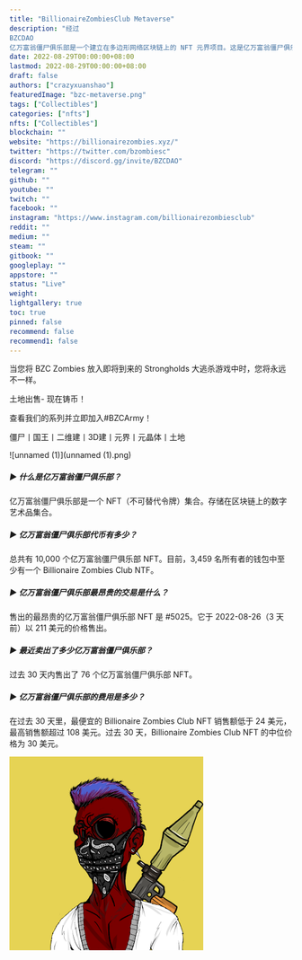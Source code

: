 ```yaml
---
title: "BillionaireZombiesClub Metaverse"
description: "经过 
BZCDAO
亿万富翁僵尸俱乐部是一个建立在多边形网络区块链上的 NFT 元界项目。这是亿万富翁僵尸俱乐部的创世纪系列，是您在即将推出的 BZC P2E 游戏中玩的通行证。"
date: 2022-08-29T00:00:00+08:00
lastmod: 2022-08-29T00:00:00+08:00
draft: false
authors: ["crazyxuanshao"]
featuredImage: "bzc-metaverse.png"
tags: ["Collectibles"]
categories: ["nfts"]
nfts: ["Collectibles"]
blockchain: ""
website: "https://billionairezombies.xyz/"
twitter: "https://twitter.com/bzombiesc"
discord: "https://discord.gg/invite/BZCDAO"
telegram: ""
github: ""
youtube: ""
twitch: ""
facebook: ""
instagram: "https://www.instagram.com/billionairezombiesclub"
reddit: ""
medium: ""
steam: ""
gitbook: ""
googleplay: ""
appstore: ""
status: "Live"
weight: 
lightgallery: true
toc: true
pinned: false
recommend: false
recommend1: false
---
```

当您将 BZC Zombies 放入即将到来的 Strongholds 大逃杀游戏中时，您将永远不一样。

土地出售- 现在铸币！

查看我们的系列并立即加入#BZCArmy！

僵尸丨国王丨二维建丨3D建丨元界丨元晶体丨土地

![unnamed (1)](unnamed (1).png)

##### ▶ 什么是亿万富翁僵尸俱乐部？

亿万富翁僵尸俱乐部是一个 NFT（不可替代令牌）集合。存储在区块链上的数字艺术品集合。

##### ▶ 亿万富翁僵尸俱乐部代币有多少？

总共有 10,000 个亿万富翁僵尸俱乐部 NFT。目前，3,459 名所有者的钱包中至少有一个 Billionaire Zombies Club NTF。

##### ▶ 亿万富翁僵尸俱乐部最昂贵的交易是什么？

售出的最昂贵的亿万富翁僵尸俱乐部 NFT 是 #5025。它于 2022-08-26（3 天前）以 211 美元的价格售出。

##### ▶ 最近卖出了多少亿万富翁僵尸俱乐部？

过去 30 天内售出了 76 个亿万富翁僵尸俱乐部 NFT。

##### ▶ 亿万富翁僵尸俱乐部的费用是多少？

在过去 30 天里，最便宜的 Billionaire Zombies Club NFT 销售额低于 24 美元，最高销售额超过 108 美元。过去 30 天，Billionaire Zombies Club NFT 的中位价格为 30 美元。

![unnamed](unnamed.png)